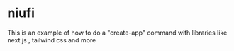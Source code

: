 # niufi
This is an example of how to do a "create-app" command with libraries like next.js , tailwind css and more
